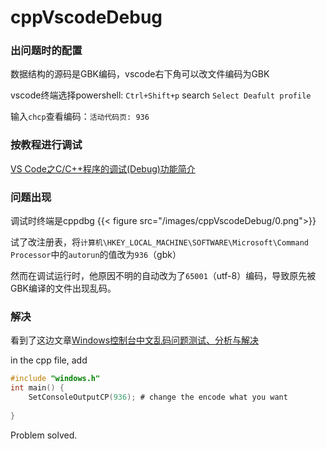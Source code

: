 # cppVscodeDebug


### 出问题时的配置

数据结构的源码是GBK编码，vscode右下角可以改文件编码为GBK

vscode终端选择powershell: `Ctrl+Shift+p` search `Select Deafult profile `

输入`chcp`查看编码：`活动代码页: 936`

### 按教程进行调试

[VS Code之C/C++程序的调试(Debug)功能简介](https://zhuanlan.zhihu.com/p/85273055)

### 问题出现

调试时终端是cppdbg
​{{< figure src="/images/cppVscodeDebug/0.png">}}

试了改注册表，将`计算机\HKEY_LOCAL_MACHINE\SOFTWARE\Microsoft\Command Processor`中的`autorun`的值改为`936`（gbk）

然而在调试运行时，他原因不明的自动改为了`65001`（utf-8）编码，导致原先被GBK编译的文件出现乱码。

### 解决

看到了这边文章[Windows控制台中文乱码问题测试、分析与解决 ](https://www.freesion.com/article/61141178992/)

in the cpp file, add 

```c
#include "windows.h"
int main() {
	SetConsoleOutputCP(936); # change the encode what you want
    
}
```

Problem solved.
